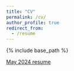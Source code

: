 ```yaml
---
title: "CV"
permalink: /cv/
author_profile: true
redirect_from:
  - /resume
---
```


{% include base_path %}

<div>
<a href="https://ljz441.github.io/files/2024-5-CV.pdf" download>
May 2024 resume
</a>
</div>
